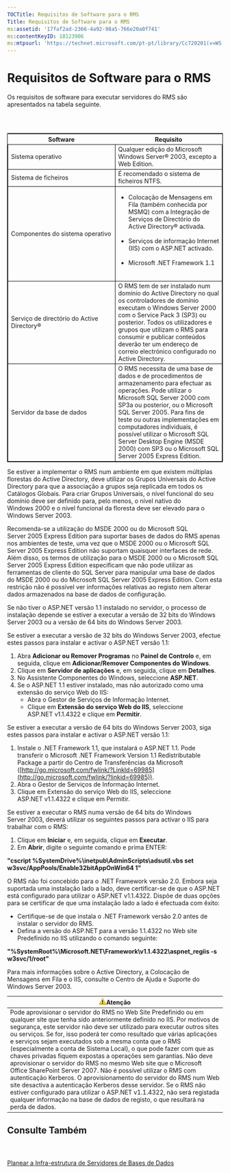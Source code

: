 ```yaml
---
TOCTitle: Requisitos de Software para o RMS
Title: Requisitos de Software para o RMS
ms:assetid: '17faf2ad-2366-4a92-98a5-766e20a0f741'
ms:contentKeyID: 18123906
ms:mtpsurl: 'https://technet.microsoft.com/pt-pt/library/Cc720201(v=WS.10)'
---
```


Requisitos de Software para o RMS
=================================

Os requisitos de software para executar servidores do RMS são apresentados na tabela seguinte.

###  

 
<table style="border:1px solid black;">
<colgroup>
<col width="50%" />
<col width="50%" />
</colgroup>
<thead>
<tr class="header">
<th>Software</th>
<th>Requisito</th>
</tr>
</thead>
<tbody>
<tr class="odd">
<td style="border:1px solid black;">Sistema operativo</td>
<td style="border:1px solid black;">Qualquer edição do Microsoft Windows Server® 2003, excepto a Web Edition.</td>
</tr>
<tr class="even">
<td style="border:1px solid black;">Sistema de ficheiros</td>
<td style="border:1px solid black;">É recomendado o sistema de ficheiros NTFS.</td>
</tr>
<tr class="odd">
<td style="border:1px solid black;">Componentes do sistema operativo</td>
<td style="border:1px solid black;"><ul>
<li>Colocação de Mensagens em Fila (também conhecida por MSMQ) com a Integração de Serviços de Directório do Active Directory® activada.<br />
<br />
</li>
<li>Serviços de informação Internet (IIS) com o ASP.NET activado.<br />
<br />
</li>
<li>Microsoft .NET Framework 1.1<br />
<br />
</li>
</ul></td>
</tr>
<tr class="even">
<td style="border:1px solid black;">Serviço de directório do Active Directory®</td>
<td style="border:1px solid black;">O RMS tem de ser instalado num domínio do Active Directory no qual os controladores de domínio executam o Windows Server 2000 com o Service Pack 3 (SP3) ou posterior. Todos os utilizadores e grupos que utilizam o RMS para consumir e publicar conteúdos deverão ter um endereço de correio electrónico configurado no Active Directory.</td>
</tr>
<tr class="odd">
<td style="border:1px solid black;">Servidor da base de dados</td>
<td style="border:1px solid black;">O RMS necessita de uma base de dados e de procedimentos de armazenamento para efectuar as operações. Pode utilizar o Microsoft SQL Server 2000 com SP3a ou posterior, ou o Microsoft SQL Server 2005. Para fins de teste ou outras implementações em computadores individuais, é possível utilizar o Microsoft SQL Server Desktop Engine (MSDE 2000) com SP3 ou o Microsoft SQL Server 2005 Express Edition.</td>
</tr>
</tbody>
</table>
  
Se estiver a implementar o RMS num ambiente em que existem múltiplas florestas do Active Directory, deve utilizar os Grupos Universais do Active Directory para que a associação a grupos seja replicada em todos os Catálogos Globais. Para criar Grupos Universais, o nível funcional do seu domínio deve ser definido para, pelo menos, o nível nativo do Windows 2000 e o nível funcional da floresta deve ser elevado para o Windows Server 2003.
  
Recomenda-se a utilização do MSDE 2000 ou do Microsoft SQL Server 2005 Express Edition para suportar bases de dados do RMS apenas nos ambientes de teste, uma vez que o MSDE 2000 ou o Microsoft SQL Server 2005 Express Edition não suportam quaisquer interfaces de rede. Além disso, os termos de utilização para o MSDE 2000 ou o Microsoft SQL Server 2005 Express Edition especificam que não pode utilizar as ferramentas de cliente do SQL Server para manipular uma base de dados do MSDE 2000 ou do Microsoft SQL Server 2005 Express Edition. Com esta restrição não é possível ver informações relativas ao registo nem alterar dados armazenados na base de dados de configuração.
  
Se não tiver o ASP.NET versão 1.1 instalado no servidor, o processo de instalação depende se estiver a executar a versão de 32 bits do Windows Server 2003 ou a versão de 64 bits do Windows Server 2003.
  
Se estiver a executar a versão de 32 bits do Windows Server 2003, efectue estes passos para instalar e activar o ASP.NET versão 1.1:
  
1.  Abra **Adicionar ou Remover Programas** no **Painel de Controlo** e, em seguida, clique em **Adicionar/Remover Componentes do Windows**.  
2.  Clique em **Servidor de aplicações** e, em seguida, clique em **Detalhes**.  
3.  No Assistente Componentes do Windows, seleccione **ASP.NET**.  
4.  Se o ASP.NET 1.1 estiver instalado, mas não autorizado como uma extensão do serviço Web do IIS:  
    -   Abra o Gestor de Serviços de Informação Internet.  
    -   Clique em **Extensão do serviço Web do IIS**, seleccione ASP.NET v1.1.4322 e clique em **Permitir**.
  
Se estiver a executar a versão de 64 bits do Windows Server 2003, siga estes passos para instalar e activar o ASP.NET versão 1.1:
  
1.  Instale o .NET Framework 1.1, que instalará o ASP.NET 1.1. Pode transferir o Microsoft .NET Framework Version 1.1 Redistributable Package a partir do Centro de Transferências da Microsoft ([http://go.microsoft.com/fwlink/?LinkId=69985](http://go.microsoft.com/fwlink/?linkid=69985)).  
2.  Abra o Gestor de Serviços de Informação Internet.  
3.  Clique em Extensão do serviço Web do IIS, seleccione ASP.NET v1.1.4322 e clique em Permitir.
  
Se estiver a executar o RMS numa versão de 64 bits do Windows Server 2003, deverá utilizar os seguintes passos para activar o IIS para trabalhar com o RMS:
  
1.  Clique em **Iniciar** e, em seguida, clique em **Executar**.  
2.  Em **Abrir**, digite o seguinte comando e prima ENTER:
  
**"cscript %SystemDrive%\\inetpub\\AdminScripts\\adsutil.vbs set w3svc/AppPools/Enable32bitAppOnWin64 1"**
  
O RMS não foi concebido para o .NET Framework versão 2.0. Embora seja suportada uma instalação lado a lado, deve certificar-se de que o ASP.NET está configurado para utilizar o ASP.NET v1.1.4322. Dispõe de duas opções para se certificar de que uma instalação lado a lado é efectuada com êxito:
  
-   Certifique-se de que instala o .NET Framework versão 2.0 antes de instalar o servidor do RMS.  
-   Defina a versão do ASP.NET para a versão 1.1.4322 no Web site Predefinido no IIS utilizando o comando seguinte:
  
**"%SystemRoot%\\Microsoft.NET\\Framework\\v1.1.4322\\aspnet\_regiis -s w3svc/1/root"**
  
Para mais informações sobre o Active Directory, a Colocação de Mensagens em Fila e o IIS, consulte o Centro de Ajuda e Suporte do Windows Server 2003.
  
| ![](/security-updates/images/Cc720201.Caution(WS.10).gif)Atenção                                                                                                                                                                                                                                                                                                                                                                                                                                                                                                                                                                                                                                                                                                                                                                                                                                                                  |  
|----------------------------------------------------------------------------------------------------------------------------------------------------------------------------------------------------------------------------------------------------------------------------------------------------------------------------------------------------------------------------------------------------------------------------------------------------------------------------------------------------------------------------------------------------------------------------------------------------------------------------------------------------------------------------------------------------------------------------------------------------------------------------------------------------------------------------------------------------------------------------------------------------------------------------------------------|  
| Pode aprovisionar o servidor do RMS no Web Site Predefinido ou em qualquer site que tenha sido anteriormente definido no IIS. Por motivos de segurança, este servidor não deve ser utilizado para executar outros sites ou serviços. Se for, isso poderá ter como resultado que várias aplicações e serviços sejam executados sob a mesma conta que o RMS (especialmente a conta de Sistema Local), o que pode fazer com que as chaves privadas fiquem expostas a operações sem garantias. Não deve aprovisionar o servidor do RMS no mesmo Web site que o Microsoft Office SharePoint Server 2007. Não é possível utilizar o RMS com autenticação Kerberos. O aprovisionamento do servidor do RMS num Web site desactiva a autenticação Kerberos desse servidor. Se o RMS não estiver configurado para utilizar o ASP.NET v1.1.4322, não será registada qualquer informação na base de dados de registo, o que resultará na perda de dados. |
  
Consulte Também  
---------------
  
####  
  
[Planear a Infra-estrutura de Servidores de Bases de Dados](https://technet.microsoft.com/b12354bd-3143-4d1f-b5aa-450c4550653c)
